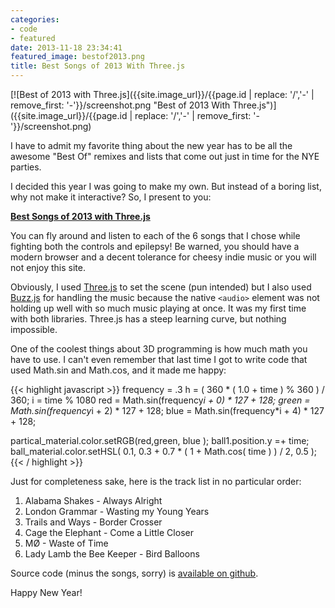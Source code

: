 ```yaml
---
categories:
- code
- featured
date: 2013-11-18 23:34:41
featured_image: bestof2013.png
title: Best Songs of 2013 With Three.js
---
```


<!-- {{site.image_url}}/{{page.id | replace: '/','-' | remove_first: '-'}}/image.jpg -->
[![Best of 2013 with Three.js]({{site.image_url}}/{{page.id | replace: '/','-' | remove_first: '-'}}/screenshot.png "Best of 2013 With Three.js")]({{site.image_url}}/{{page.id | replace: '/','-' | remove_first: '-'}}/screenshot.png)


I have to admit my favorite thing about the new year has to be all the
awesome "Best Of" remixes and lists that come out just in time for the NYE parties.

I decided this year I was going to make my own. But instead of a boring list,
why not make it interactive? So, I present to you:

**[Best Songs of 2013 with Three.js](http://toxiccode.com/bestof2013/)**

<!--more-->

You can fly around and listen to each of the 6 songs that I chose while
fighting both the controls and epilepsy! Be warned, you should have a
modern browser and a decent tolerance for cheesy indie music or you will
not enjoy this site.

Obviously, I used [Three.js](http://threejs.org/) to set the scene
(pun intended) but I also used [Buzz.js](http://buzz.jaysalvat.com/)
for handling the music because the native `<audio>` element was not holding
up well with so much music playing at once. It was my first time with both
libraries. Three.js has a steep learning curve, but nothing impossible.

One of the coolest things about 3D programming is how much math you have
to use. I can't even remember that last time I got to write code that used
Math.sin and Math.cos, and it made me happy:

{{< highlight javascript >}}
frequency = .3
h = ( 360 * ( 1.0 + time ) % 360 ) / 360;
i = time % 1080
red   = Math.sin(frequency*i + 0) * 127 + 128;
green = Math.sin(frequency*i + 2) * 127 + 128;
blue  = Math.sin(frequency*i + 4) * 127 + 128;

partical_material.color.setRGB(red,green, blue );
ball1.position.y =+ time;
ball_material.color.setHSL( 0.1, 0.3 + 0.7 * ( 1 + Math.cos( time ) ) / 2, 0.5 );
{{< / highlight >}}

Just for completeness sake, here is the track list in no particular order:

1. Alabama Shakes - Always Alright
2. London Grammar - Wasting my Young Years
3. Trails and Ways - Border Crosser
4. Cage the Elephant - Come a Little Closer
5. MØ - Waste of Time
6. Lady Lamb the Bee Keeper - Bird Balloons

Source code (minus the songs, sorry) is [available on github](https://github.com/WD-42/bestof2013).

Happy New Year!